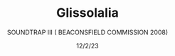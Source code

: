 ---
title: Glissolalia
subtitle: SOUNDTRAP III ( BEACONSFIELD COMMISSION 2008)
meta1: SOUND INSTALLATION
meta2: 27 JUNE - 20 JULY 2008
date: 12/2/23
thumbnail: glissolalia.jpg
related: []
category: ['soundworks']
---